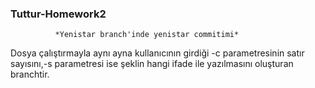 ### Tuttur-Homework2

              *Yenistar branch'inde yenistar commitimi*

Dosya çalıştırmayla aynı ayna kullanıcının girdiği -c parametresinin satır sayısını,-s parametresi ise şeklin hangi ifade ile yazılmasını oluşturan branchtir.
